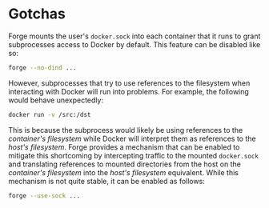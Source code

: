 # Gotchas

Forge mounts the user's `docker.sock` into each container that it runs to grant subprocesses access to Docker by default. This feature can be disabled like so:

```sh
forge --no-dind ...
```

However, subprocesses that try to use references to the filesystem when interacting with Docker will run into problems. For example, the following would behave unexpectedly:

```sh
docker run -v /src:/dst
```

This is because the subprocess would likely be using references to the _container's filesystem_ while Docker will interpret them as references to the _host's filesystem_. Forge provides a mechanism that can be enabled to mitigate this shortcoming by intercepting traffic to the mounted `docker.sock` and translating references to mounted directories from the host on the _container's filesystem_ into the _host's filesystem_ equivalent. While this mechanism is not quite stable, it can be enabled as follows:

```sh
forge --use-sock ...
```
